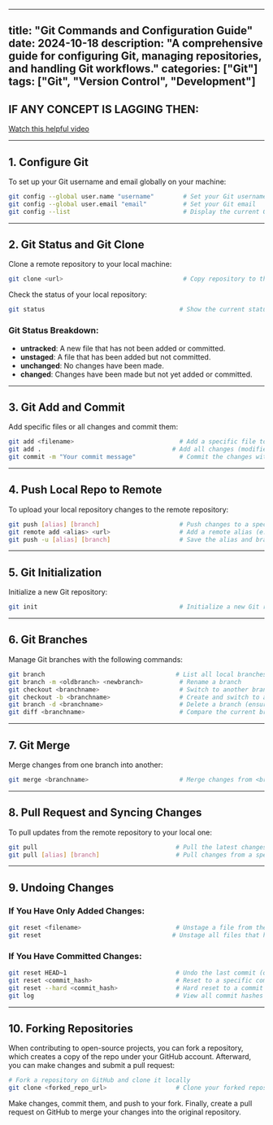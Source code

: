
---
title: "Git Commands and Configuration Guide"
date: 2024-10-18
description: "A comprehensive guide for configuring Git, managing repositories, and handling Git workflows."
categories: ["Git"]
tags: ["Git", "Version Control", "Development"]
---

## IF ANY CONCEPT IS LAGGING THEN:
[Watch this helpful video](https://www.youtube.com/watch?v=Ez8F0nW6S-w)

---

## 1. Configure Git

To set up your Git username and email globally on your machine:

```bash
git config --global user.name "username"        # Set your Git username
git config --global user.email "email"          # Set your Git email
git config --list                               # Display the current Git configuration (username and email)
```

---

## 2. Git Status and Git Clone

Clone a remote repository to your local machine:

```bash
git clone <url>                                 # Copy repository to the local machine
```

Check the status of your local repository:

```bash
git status                                     # Show the current status of the repository
```

### Git Status Breakdown:
- **untracked**: A new file that has not been added or committed.
- **unstaged**: A file that has been added but not committed.
- **unchanged**: No changes have been made.
- **changed**: Changes have been made but not yet added or committed.

---

## 3. Git Add and Commit

Add specific files or all changes and commit them:

```bash
git add <filename>                             # Add a specific file to the staging area
git add .                                    # Add all changes (modified and untracked files)
git commit -m "Your commit message"            # Commit the changes with a message
```

---

## 4. Push Local Repo to Remote

To upload your local repository changes to the remote repository:

```bash
git push [alias] [branch]                      # Push changes to a specific alias and branch
git remote add <alias> <url>                   # Add a remote alias (e.g., 'origin')
git push -u [alias] [branch]                   # Save the alias and branch for future pushes
```

---

## 5. Git Initialization

Initialize a new Git repository:

```bash
git init                                       # Initialize a new Git repository
```

---

## 6. Git Branches

Manage Git branches with the following commands:

```bash
git branch                                    # List all local branches
git branch -m <oldbranch> <newbranch>          # Rename a branch
git checkout <branchname>                      # Switch to another branch
git checkout -b <branchname>                   # Create and switch to a new branch
git branch -d <branchname>                     # Delete a branch (ensure you're not on it)
git diff <branchname>                          # Compare the current branch with another
```

---

## 7. Git Merge

Merge changes from one branch into another:

```bash
git merge <branchname>                         # Merge changes from <branchname> into the current branch
```

---

## 8. Pull Request and Syncing Changes

To pull updates from the remote repository to your local one:

```bash
git pull                                      # Pull the latest changes from the remote repository
git pull [alias] [branch]                     # Pull changes from a specific alias and branch
```

---

## 9. Undoing Changes

### If You Have Only Added Changes:

```bash
git reset <filename>                          # Unstage a file from the staging area
git reset                                    # Unstage all files that have been added
```

### If You Have Committed Changes:

```bash
git reset HEAD~1                              # Undo the last commit (one step back)
git reset <commit_hash>                       # Reset to a specific commit hash
git reset --hard <commit_hash>                # Hard reset to a commit and reflect changes in your editor
git log                                       # View all commit hashes and logs
```

---

## 10. Forking Repositories

When contributing to open-source projects, you can fork a repository, which creates a copy of the repo under your GitHub account. Afterward, you can make changes and submit a pull request:

```bash
# Fork a repository on GitHub and clone it locally
git clone <forked_repo_url>                   # Clone your forked repository
```

Make changes, commit them, and push to your fork. Finally, create a pull request on GitHub to merge your changes into the original repository.
